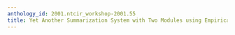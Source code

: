 ```yaml
---
anthology_id: 2001.ntcir_workshop-2001.55
title: Yet Another Summarization System with Two Modules using Empirical Knowledge
---
```

